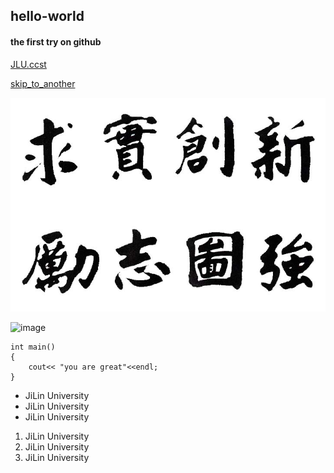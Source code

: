 ## hello-world
#### the first try on github
[JLU.ccst](http://ccst.jlu.edu.cn/)

[skip_to_another](the_second.md)

![image](jd-xx.jpg)

![image](http://www.jlu.edu.cn/images/logo.jpg)


```
int main()
{
    cout<< "you are great"<<endl;
}
```


- JiLin University
- JiLin University
- JiLin University

1. JiLin University
1. JiLin University
1. JiLin University
